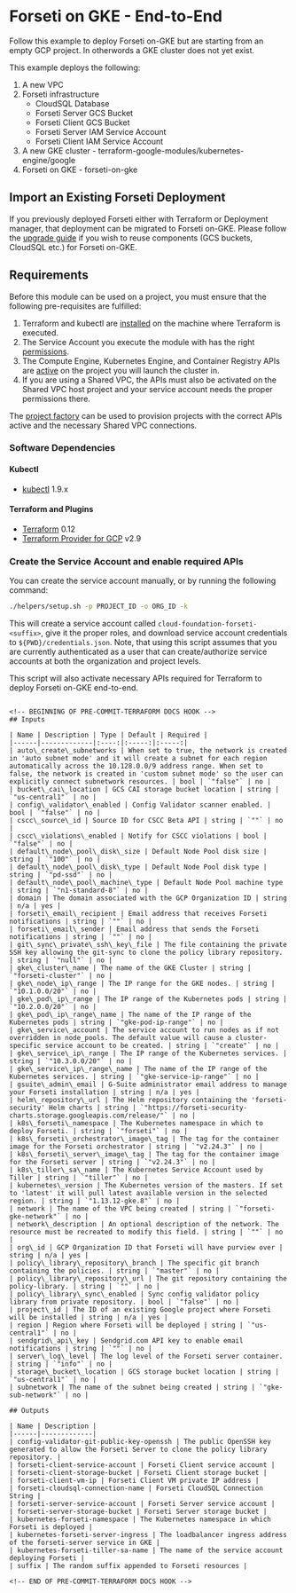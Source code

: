 # Forseti on GKE - End-to-End
Follow this example to deploy Forseti on-GKE but are starting from an empty GCP project.  In otherwords a GKE cluster does not yet exist.

This example deploys the following:
1. A new VPC
2. Forseti infrastructure
   * CloudSQL Database
   * Forseti Server GCS Bucket
   * Forseti Client GCS Bucket
   * Forseti Server IAM Service Account
   * Forseti Client IAM Service Account
3. A new GKE cluster - terraform-google-modules/kubernetes-engine/google
4. Forseti on GKE - forseti-on-gke

## Import an Existing Forseti Deployment
If you previously deployed Forseti either with Terraform or Deployment manager, that deployment can be migrated to Forseti on-GKE.  Please follow the [upgrade guide](../../docs/upgrading_to_v5.0.md) if you wish to reuse components (GCS buckets, CloudSQL etc.) for Forseti on-GKE.

## Requirements

Before this module can be used on a project, you must ensure that the following pre-requisites are fulfilled:

1. Terraform and kubectl are [installed](#software-dependencies) on the machine where Terraform is executed.
2. The Service Account you execute the module with has the right [permissions](#configure-a-service-account).
3. The Compute Engine, Kubernetes Engine, and Container Registry APIs are [active](#enable-apis) on the project you will launch the cluster in.
4. If you are using a Shared VPC, the APIs must also be activated on the Shared VPC host project and your service account needs the proper permissions there.

The [project factory](https://github.com/terraform-google-modules/terraform-google-project-factory) can be used to provision projects with the correct APIs active and the necessary Shared VPC connections.

### Software Dependencies
#### Kubectl
- [kubectl](https://github.com/kubernetes/kubernetes/releases) 1.9.x
#### Terraform and Plugins
- [Terraform](https://www.terraform.io/downloads.html) 0.12
- [Terraform Provider for GCP](https://www.terraform.io/docs/providers/google/index.html) v2.9

### Create the Service Account and enable required APIs
You can create the service account manually, or by running the following command:

```bash
./helpers/setup.sh -p PROJECT_ID -o ORG_ID -k
```

This will create a service account called `cloud-foundation-forseti-<suffix>`,
give it the proper roles, and download service account credentials to
`${PWD}/credentials.json`. Note, that using this script assumes that you are
currently authenticated as a user that can create/authorize service accounts at
both the organization and project levels.

This script will also activate necessary APIs required for Terraform to deploy Forseti on-GKE end-to-end.
```

<!-- BEGINNING OF PRE-COMMIT-TERRAFORM DOCS HOOK -->
## Inputs

| Name | Description | Type | Default | Required |
|------|-------------|:----:|:-----:|:-----:|
| auto\_create\_subnetworks | When set to true, the network is created in 'auto subnet mode' and it will create a subnet for each region automatically across the 10.128.0.0/9 address range. When set to false, the network is created in 'custom subnet mode' so the user can explicitly connect subnetwork resources. | bool | `"false"` | no |
| bucket\_cai\_location | GCS CAI storage bucket location | string | `"us-central1"` | no |
| config\_validator\_enabled | Config Validator scanner enabled. | bool | `"false"` | no |
| cscc\_source\_id | Source ID for CSCC Beta API | string | `""` | no |
| cscc\_violations\_enabled | Notify for CSCC violations | bool | `"false"` | no |
| default\_node\_pool\_disk\_size | Default Node Pool disk size | string | `"100"` | no |
| default\_node\_pool\_disk\_type | Default Node Pool disk type | string | `"pd-ssd"` | no |
| default\_node\_pool\_machine\_type | Default Node Pool machine type | string | `"n1-standard-8"` | no |
| domain | The domain associated with the GCP Organization ID | string | n/a | yes |
| forseti\_email\_recipient | Email address that receives Forseti notifications | string | `""` | no |
| forseti\_email\_sender | Email address that sends the Forseti notifications | string | `""` | no |
| git\_sync\_private\_ssh\_key\_file | The file containing the private SSH key allowing the git-sync to clone the policy library repository. | string | `"null"` | no |
| gke\_cluster\_name | The name of the GKE Cluster | string | `"forseti-cluster"` | no |
| gke\_node\_ip\_range | The IP range for the GKE nodes. | string | `"10.1.0.0/20"` | no |
| gke\_pod\_ip\_range | The IP range of the Kubernetes pods | string | `"10.2.0.0/20"` | no |
| gke\_pod\_ip\_range\_name | The name of the IP range of the Kubernetes pods | string | `"gke-pod-ip-range"` | no |
| gke\_service\_account | The service account to run nodes as if not overridden in node_pools. The default value will cause a cluster-specific service account to be created. | string | `"create"` | no |
| gke\_service\_ip\_range | The IP range of the Kubernetes services. | string | `"10.3.0.0/20"` | no |
| gke\_service\_ip\_range\_name | The name of the IP range of the Kubernetes services. | string | `"gke-service-ip-range"` | no |
| gsuite\_admin\_email | G-Suite administrator email address to manage your Forseti installation | string | n/a | yes |
| helm\_repository\_url | The Helm repository containing the 'forseti-security' Helm charts | string | `"https://forseti-security-charts.storage.googleapis.com/release/"` | no |
| k8s\_forseti\_namespace | The Kubernetes namespace in which to deploy Forseti. | string | `"forseti"` | no |
| k8s\_forseti\_orchestrator\_image\_tag | The tag for the container image for the Forseti orchestrator | string | `"v2.24.3"` | no |
| k8s\_forseti\_server\_image\_tag | The tag for the container image for the Forseti server | string | `"v2.24.3"` | no |
| k8s\_tiller\_sa\_name | The Kubernetes Service Account used by Tiller | string | `"tiller"` | no |
| kubernetes\_version | The Kubernetes version of the masters. If set to 'latest' it will pull latest available version in the selected region. | string | `"1.13.12-gke.8"` | no |
| network | The name of the VPC being created | string | `"forseti-gke-network"` | no |
| network\_description | An optional description of the network. The resource must be recreated to modify this field. | string | `""` | no |
| org\_id | GCP Organization ID that Forseti will have purview over | string | n/a | yes |
| policy\_library\_repository\_branch | The specific git branch containing the policies. | string | `"master"` | no |
| policy\_library\_repository\_url | The git repository containing the policy-library. | string | `""` | no |
| policy\_library\_sync\_enabled | Sync config validator policy library from private repository. | bool | `"false"` | no |
| project\_id | The ID of an existing Google project where Forseti will be installed | string | n/a | yes |
| region | Region where Forseti will be deployed | string | `"us-central1"` | no |
| sendgrid\_api\_key | Sendgrid.com API key to enable email notifications | string | `""` | no |
| server\_log\_level | The log level of the Forseti server container. | string | `"info"` | no |
| storage\_bucket\_location | GCS storage bucket location | string | `"us-central1"` | no |
| subnetwork | The name of the subnet being created | string | `"gke-sub-network"` | no |

## Outputs

| Name | Description |
|------|-------------|
| config-validator-git-public-key-openssh | The public OpenSSH key generated to allow the Forseti Server to clone the policy library repository. |
| forseti-client-service-account | Forseti Client service account |
| forseti-client-storage-bucket | Forseti Client storage bucket |
| forseti-client-vm-ip | Forseti Client VM private IP address |
| forseti-cloudsql-connection-name | Forseti CloudSQL Connection String |
| forseti-server-service-account | Forseti Server service account |
| forseti-server-storage-bucket | Forseti Server storage bucket |
| kubernetes-forseti-namespace | The Kubernetes namespace in which Forseti is deployed |
| kubernetes-forseti-server-ingress | The loadbalancer ingress address of the forseti-server service in GKE |
| kubernetes-forseti-tiller-sa-name | The name of the service account deploying Forseti |
| suffix | The random suffix appended to Forseti resources |

<!-- END OF PRE-COMMIT-TERRAFORM DOCS HOOK -->
